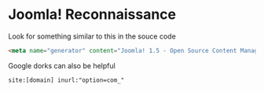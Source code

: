 # Joomla! Reconnaissance

Look for something similar to this in the souce code

```html
<meta name="generator" content="Joomla! 1.5 - Open Source Content Management" />
```

Google dorks can also be helpful

```
site:[domain] inurl:"option=com_"
```
